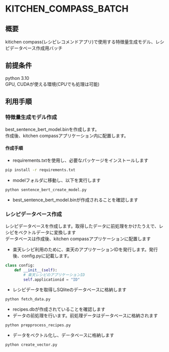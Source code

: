 # KITCHEN_COMPASS_BATCH

## 概要
kitichen compass(レシピレコメンドアプリ)で使用する特徴量生成モデル、レシピデータベース作成用バッチ

## 前提条件
python 3.10  
GPU, CUDAが使える環境(CPUでも処理は可能)

## 利用手順
### 特徴量生成モデル作成
best_sentence_bert_model.binを作成します。  
作成後、kitchen compassアプリケーション内に配置します。  

#### 作成手順
- requirements.txtを使用し、必要なパッケージをインストールします
```sh
pip install -r requirements.txt
```

- modelフォルダに移動し、以下を実行します
```
python sentence_bert_create_model.py
```  

- best_sentence_bert_model.binが作成されることを確認します

### レシピデータベース作成  
レシピデータベースを作成します。取得したデータに前処理をかけたうえで、レシピをベクトルデータに変換します  
データベースは作成後、kitchen compassアプリケーションに配置します
- 楽天レシピ利用のために、楽天のアプリケーションIDを発行します。発行後、config.pyに記載します。
```python
class config: 
    def __init__(self):
        # 楽天レシピのアプリケーションID
        self.applicationid = "ID"
```
- レシピデータを取得しSQliteのデータベースに格納します  
```
python fetch_data.py
```
- recipes.dbが作成されていることを確認します
- データの前処理を行います。前処理データはデータベースに格納されます
```
python prepprocess_recipes.py
```
- データをベクトル化し、データベースに格納します
```
python create_vector.py
```
